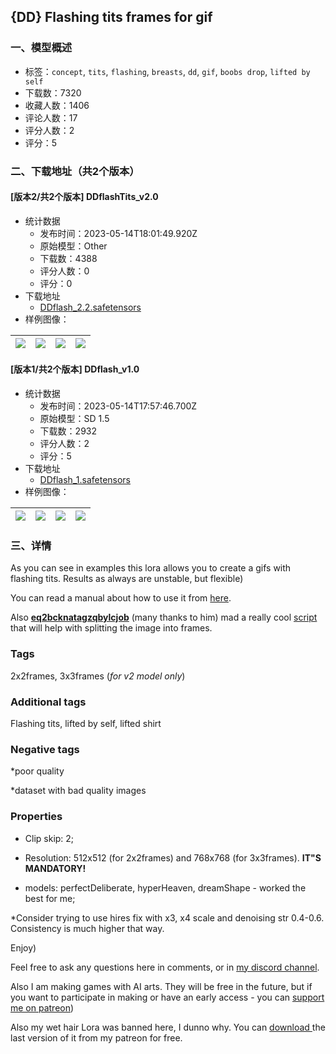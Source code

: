## {DD} Flashing tits frames for gif
### 一、模型概述

- 标签：`concept`, `tits`, `flashing`, `breasts`, `dd`, `gif`, `boobs drop`, `lifted by self`
- 下载数：7320
- 收藏人数：1406
- 评论人数：17
- 评分人数：2
- 评分：5

### 二、下载地址（共2个版本）

#### [版本2/共2个版本] DDflashTits_v2.0

- 统计数据
  - 发布时间：2023-05-14T18:01:49.920Z
  - 原始模型：Other
  - 下载数：4388
  - 评分人数：0
  - 评分：0
- 下载地址
  - [DDflash_2.2.safetensors](https://civitai.com/api/download/models/70728)
- 样例图像：

| <img src="https://image.civitai.com/xG1nkqKTMzGDvpLrqFT7WA/b7ac8350-a5ab-46a1-bd54-c7aa75398ac5/width=450/789992.jpeg" /> | <img src="https://image.civitai.com/xG1nkqKTMzGDvpLrqFT7WA/ee39abd7-5b98-47a7-a195-cbcd7d222fb7/width=450/789996.jpeg" /> | <img src="https://image.civitai.com/xG1nkqKTMzGDvpLrqFT7WA/aaea3b08-fd94-4f83-bf8b-f3a6e6c228a9/width=450/789994.jpeg" /> | <img src="https://image.civitai.com/xG1nkqKTMzGDvpLrqFT7WA/44bbc083-8900-4c0b-b7c9-0ec381f7f4e6/width=450/790003.jpeg" /> |
| ---- | ---- | ---- | ---- |

#### [版本1/共2个版本] DDflash_v1.0

- 统计数据
  - 发布时间：2023-05-14T17:57:46.700Z
  - 原始模型：SD 1.5
  - 下载数：2932
  - 评分人数：2
  - 评分：5
- 下载地址
  - [DDflash_1.safetensors](https://civitai.com/api/download/models/62119)
- 样例图像：

| <img src="https://image.civitai.com/xG1nkqKTMzGDvpLrqFT7WA/68f8b400-b9fe-4032-ab17-56614db3ca01/width=450/682326.jpeg" /> | <img src="https://image.civitai.com/xG1nkqKTMzGDvpLrqFT7WA/312cea99-cf67-4298-9865-49a7a9e8f997/width=450/682324.jpeg" /> | <img src="https://image.civitai.com/xG1nkqKTMzGDvpLrqFT7WA/23831602-7018-4b2e-99d1-09711237cf10/width=450/682320.jpeg" /> | <img src="https://image.civitai.com/xG1nkqKTMzGDvpLrqFT7WA/e5ea2f48-7ce0-440a-a73f-c27a13aa4c42/width=450/682321.jpeg" /> |
| ---- | ---- | ---- | ---- |


### 三、详情
<p>As you can see in examples this lora allows you to create a gifs with flashing tits. Results as always are unstable, but flexible)</p><p>You can read a manual about how to use it from <a target="_blank" rel="ugc" href="https://civitai.com/models/60211/dd-how-to-make-gifs-from-my-loras">here</a>.</p><p>Also <a target="_blank" rel="ugc" href="https://civitai.com/user/eq2bcknatagzqbylcjob"><strong>eq2bcknatagzqbylcjob</strong></a> (many thanks to him) mad a really cool <a target="_blank" rel="ugc" href="https://drive.google.com/file/d/13omJ60a3tofoCh_vNJkSCxDZ7bVp8ypV/view?usp=sharing">script </a>that will help with splitting the image into frames.</p><h3>Tags</h3><p>2x2frames, 3x3frames (<em>for v2 model only</em>)</p><h3>Additional tags</h3><p>Flashing tits, lifted by self, lifted shirt</p><h3>Negative tags</h3><p>*poor quality</p><p>*dataset with bad quality images</p><h3>Properties</h3><ul><li><p>Clip skip: 2;</p></li><li><p>Resolution: 512x512 (for 2x2frames) and 768x768 (for 3x3frames). <strong>IT"S MANDATORY!</strong></p></li><li><p>models: perfectDeliberate, hyperHeaven, dreamShape - worked the best for me;</p></li></ul><p>*Consider trying to use hires fix with x3, x4 scale and denoising str 0.4-0.6. Consistency is much higher that way.</p><p>Enjoy)</p><p>Feel free to ask any questions here in comments, or in <a target="_blank" rel="ugc" href="https://discord.gg/9My32sKEAK">my discord channel</a>.</p><p>Also I am making games with AI arts. They will be free in the future, but if you want to participate in making or have an early access - you can <a target="_blank" rel="ugc" href="https://www.patreon.com/aDDont">support me on patreon</a>)</p><p>Also my wet hair Lora was banned here, I dunno why. You can <a target="_blank" rel="ugc" href="https://www.patreon.com/posts/wet-hair-model-82413226">download </a>the last version of it from my patreon for free.</p>